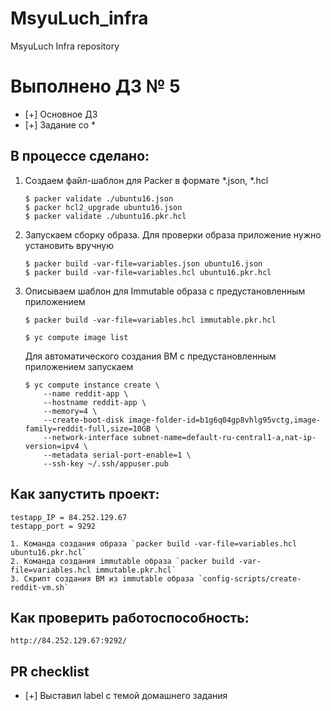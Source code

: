# MsyuLuch_infra
MsyuLuch Infra repository

# Выполнено ДЗ № 5

 - [+] Основное ДЗ
 - [+] Задание со *

## В процессе сделано:
 1. Создаем файл-шаблон для Packer в формате *.json, *.hcl

    ```
    $ packer validate ./ubuntu16.json
    $ packer hcl2_upgrade ubuntu16.json
    $ packer validate ./ubuntu16.pkr.hcl
    ```

2. Запускаем сборку образа. Для проверки образа приложение нужно установить вручную

    ```
    $ packer build -var-file=variables.json ubuntu16.json
    $ packer build -var-file=variables.hcl ubuntu16.pkr.hcl
    ```

3. Описываем шаблон для Immutable образа с предустановленным приложением

    ```
    $ packer build -var-file=variables.hcl immutable.pkr.hcl

    $ yc compute image list
    ```

    Для автоматического создания ВМ с предустановленным приложением запускаем

    ```
    $ yc compute instance create \
        --name reddit-app \
        --hostname reddit-app \
        --memory=4 \
        --create-boot-disk image-folder-id=b1g6q04gp8vhlg95vctg,image-family=reddit-full,size=10GB \
        --network-interface subnet-name=default-ru-central1-a,nat-ip-version=ipv4 \
        --metadata serial-port-enable=1 \
        --ssh-key ~/.ssh/appuser.pub
    ```

## Как запустить проект:

    testapp_IP = 84.252.129.67
    testapp_port = 9292

    1. Команда создания образа `packer build -var-file=variables.hcl ubuntu16.pkr.hcl`
    2. Команда создания immutable образа `packer build -var-file=variables.hcl immutable.pkr.hcl`
    3. Скрипт создания ВМ из immutable образа `config-scripts/create-reddit-vm.sh`

## Как проверить работоспособность:

    http://84.252.129.67:9292/

## PR checklist
 - [+] Выставил label с темой домашнего задания
